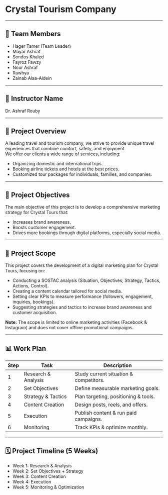 
# Crystal Tourism Company  

---

## 👥 Team Members  
- Hager Tamer (Team Leader)  
- Mayar Ashraf  
- Sondos Khaled  
- Fayroz Fawzy  
- Nour Ashraf  
- Rawhya  
- Zainab Alaa-Aldein  

---

## 📍 Instructor Name  
Dr. Ashraf Rouby  

---

## 📌 Project Overview  
A leading travel and tourism company, we strive to provide unique travel experiences that combine comfort, safety, and enjoyment.  
We offer our clients a wide range of services, including:  
- Organizing domestic and international trips.  
- Booking airline tickets and hotels at the best prices.  
- Customized tour packages for individuals, families, and companies.  

---

## 🎯 Project Objectives  
The main objective of this project is to develop a comprehensive marketing strategy for Crystal Tours that:  
- Increases brand awareness.  
- Boosts customer engagement.  
- Drives more bookings through digital platforms, especially social media.  

---

## 📂 Project Scope  
This project covers the development of a digital marketing plan for Crystal Tours, focusing on:  
- Conducting a SOSTAC analysis (Situation, Objectives, Strategy, Tactics, Actions, Control).  
- Creating a content calendar tailored for social media.  
- Setting clear KPIs to measure performance (followers, engagement, inquiries, bookings).  
- Suggesting strategies and tactics to increase brand awareness and customer acquisition.  

**Note:** The scope is limited to online marketing activities (Facebook & Instagram) and does not cover offline promotional campaigns.  

---

## 📊 Work Plan  

| Step | Task               | Description                                |
|------|--------------------|--------------------------------------------|
| 1    | Research & Analysis | Study current situation & competitors.     |
| 2    | Set Objectives      | Define measurable marketing goals.         |
| 3    | Strategy & Tactics  | Plan targeting, positioning & tools.       |
| 4    | Content Creation    | Design posts, reels, and offers.           |
| 5    | Execution           | Publish content & run paid campaigns.      |
| 6    | Monitoring          | Track KPIs & optimize monthly.             |

---

## 🗓 Project Timeline (5 Weeks)  
- Week 1: Research & Analysis  
- Week 2: Set Objectives + Strategy  
- Week 3: Content Creation  
- Week 4: Execution  
- Week 5: Monitoring & Optimization  
